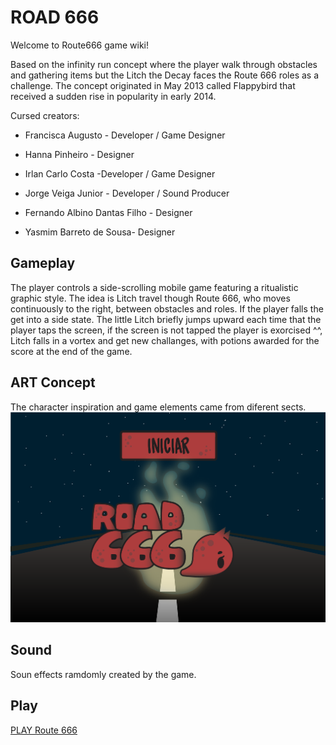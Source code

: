 # ROAD 666


Welcome to Route666 game wiki!

Based on the infinity run concept where the player walk through obstacles and gathering items but the Litch the Decay faces the Route 666 roles as a challenge. The concept originated in May 2013 called Flappybird that received a sudden rise in popularity in early 2014. 

Cursed creators:

* Francisca Augusto - Developer / Game Designer

* Hanna Pinheiro - Designer

* Irlan Carlo Costa -Developer / Game Designer

* Jorge Veiga Junior - Developer / Sound Producer

* Fernando Albino Dantas Filho - Designer

* Yasmim Barreto de Sousa- Designer

## Gameplay

The player controls a side-scrolling mobile game featuring a ritualistic graphic style. The idea is Litch travel though Route 666, who moves continuously to the right, between obstacles and roles. If the player falls the get into a side state. The little Litch briefly jumps upward each time that the player taps the screen, if the screen is not tapped the player is exorcised ^^, Litch falls in a vortex and get new challanges,  with potions awarded for the score at the end of the game.


## ART Concept

The character inspiration and game elements came from diferent sects.  
![Route666](https://raw.githubusercontent.com/xsery/crossroads/gh-pages/tela_inicial-20-1.png)

## Sound
	
Soun effects ramdomly created by the game.

## Play

[PLAY Route 666](route666/)

